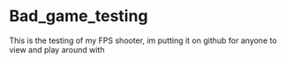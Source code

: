 # Bad_game_testing
This is the testing of my FPS shooter,
im putting it on github for anyone to view and play around with
